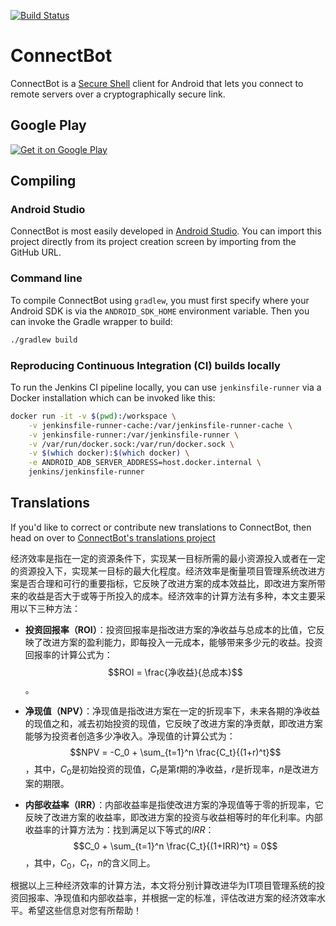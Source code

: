 [![Build Status](https://travis-ci.com/connectbot/connectbot.svg?branch=master)](
https://travis-ci.com/connectbot/connectbot)

# ConnectBot

ConnectBot is a [Secure Shell](https://en.wikipedia.org/wiki/Secure_Shell)
client for Android that lets you connect to remote servers over a
cryptographically secure link.


## Google Play

[![Get it on Google Play][2]][1]

  [1]: https://play.google.com/store/apps/details?id=org.connectbot
  [2]: https://developer.android.com/images/brand/en_generic_rgb_wo_60.png


## Compiling

### Android Studio

ConnectBot is most easily developed in [Android Studio](
https://developer.android.com/studio/). You can import this project
directly from its project creation screen by importing from the GitHub URL.

### Command line

To compile ConnectBot using `gradlew`, you must first specify where your
Android SDK is via the `ANDROID_SDK_HOME` environment variable. Then
you can invoke the Gradle wrapper to build:

```sh
./gradlew build
```

### Reproducing Continuous Integration (CI) builds locally

To run the Jenkins CI pipeline locally, you can use
`jenkinsfile-runner` via a Docker installation which can be invoked like
this:

```sh
docker run -it -v $(pwd):/workspace \
    -v jenkinsfile-runner-cache:/var/jenkinsfile-runner-cache \
    -v jenkinsfile-runner:/var/jenkinsfile-runner \
    -v /var/run/docker.sock:/var/run/docker.sock \
    -v $(which docker):$(which docker) \
    -e ANDROID_ADB_SERVER_ADDRESS=host.docker.internal \
    jenkins/jenkinsfile-runner
```


## Translations

If you'd like to correct or contribute new translations to ConnectBot,
then head on over to [ConnectBot's translations project](
https://translations.launchpad.net/connectbot/trunk/+pots/fortune)


经济效率是指在一定的资源条件下，实现某一目标所需的最小资源投入或者在一定的资源投入下，实现某一目标的最大化程度。经济效率是衡量项目管理系统改进方案是否合理和可行的重要指标，它反映了改进方案的成本效益比，即改进方案所带来的收益是否大于或等于所投入的成本。经济效率的计算方法有多种，本文主要采用以下三种方法：

- **投资回报率（ROI）**：投资回报率是指改进方案的净收益与总成本的比值，它反映了改进方案的盈利能力，即每投入一元成本，能够带来多少元的收益。投资回报率的计算公式为：$$ROI = \frac{净收益}{总成本}$$。

- **净现值（NPV）**：净现值是指改进方案在一定的折现率下，未来各期的净收益的现值之和，减去初始投资的现值，它反映了改进方案的净贡献，即改进方案能够为投资者创造多少净收入。净现值的计算公式为：$$NPV = -C_0 + \sum_{t=1}^n \frac{C_t}{(1+r)^t}$$，其中，$C_0$是初始投资的现值，$C_t$是第$t$期的净收益，$r$是折现率，$n$是改进方案的期限。

- **内部收益率（IRR）**：内部收益率是指使改进方案的净现值等于零的折现率，它反映了改进方案的收益率，即改进方案的投资与收益相等时的年化利率。内部收益率的计算方法为：找到满足以下等式的$IRR$：$$C_0 + \sum_{t=1}^n \frac{C_t}{(1+IRR)^t} = 0$$，其中，$C_0$，$C_t$，$n$的含义同上。

根据以上三种经济效率的计算方法，本文将分别计算改进华为IT项目管理系统的投资回报率、净现值和内部收益率，并根据一定的标准，评估改进方案的经济效率水平。希望这些信息对您有所帮助！
